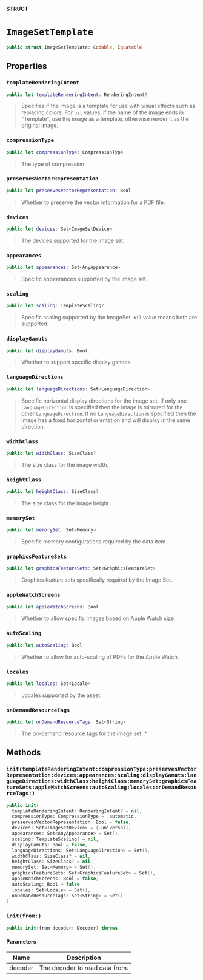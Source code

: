 **STRUCT**

# `ImageSetTemplate`

```swift
public struct ImageSetTemplate: Codable, Equatable
```

## Properties
### `templateRenderingIntent`

```swift
public let templateRenderingIntent: RenderingIntent?
```

> Specifies if the image is a template for use with visual effects such as replacing colors.
>  For `nil` values, if the name of the image ends in "Template", use the image as a template, otherwise render it as the original image.

### `compressionType`

```swift
public let compressionType: CompressionType
```

> The type of compression

### `preservesVectorRepresentation`

```swift
public let preservesVectorRepresentation: Bool
```

>
> Whether to preserve the vector information for a PDF file.

### `devices`

```swift
public let devices: Set<ImageSetDevice>
```

> The devices supported for the image set.

### `appearances`

```swift
public let appearances: Set<AnyAppearance>
```

> Specific appearances supported by the image set.

### `scaling`

```swift
public let scaling: TemplateScaling?
```

> Specific scaling supported by the ImageSet. `nil` value means both are supported.

### `displayGamuts`

```swift
public let displayGamuts: Bool
```

> Whether to support specific display gamuts.

### `languageDirections`

```swift
public let languageDirections: Set<LanguageDirection>
```

> Specific horizontal display directions for the image set.
>  If only one `LanguageDirection` is specified then the image is mirrored for the other `LanguageDirection`.
>  If no `LanguageDirection` is specified then the image has a fixed horizontal orientation and will display in the same direction.

### `widthClass`

```swift
public let widthClass: SizeClass?
```

> The size class for the image width.

### `heightClass`

```swift
public let heightClass: SizeClass?
```

> The size class for the image height.

### `memorySet`

```swift
public let memorySet: Set<Memory>
```

> Specific memory configurations required by the data item.

### `graphicsFeatureSets`

```swift
public let graphicsFeatureSets: Set<GraphicsFeatureSet>
```

> Graphics feature sets specifically required by the Image Set.

### `appleWatchScreens`

```swift
public let appleWatchScreens: Bool
```

> Whether to allow specific images based on Apple Watch size.

### `autoScaling`

```swift
public let autoScaling: Bool
```

> Whether to allow for auto-scaling of PDFs for the Apple Watch.

### `locales`

```swift
public let locales: Set<Locale>
```

> Locales supported by the asset.

### `onDemandResourceTags`

```swift
public let onDemandResourceTags: Set<String>
```

>
> The on-demand resource tags for the image set.
> *

## Methods
### `init(templateRenderingIntent:compressionType:preservesVectorRepresentation:devices:appearances:scaling:displayGamuts:languageDirections:widthClass:heightClass:memorySet:graphicsFeatureSets:appleWatchScreens:autoScaling:locales:onDemandResourceTags:)`

```swift
public init(
  templateRenderingIntent: RenderingIntent? = nil,
  compressionType: CompressionType = .automatic,
  preservesVectorRepresentation: Bool = false,
  devices: Set<ImageSetDevice> = [.universal],
  appearances: Set<AnyAppearance> = Set(),
  scaling: TemplateScaling? = nil,
  displayGamuts: Bool = false,
  languageDirections: Set<LanguageDirection> = Set(),
  widthClass: SizeClass? = nil,
  heightClass: SizeClass? = nil,
  memorySet: Set<Memory> = Set(),
  graphicsFeatureSets: Set<GraphicsFeatureSet> = Set(),
  appleWatchScreens: Bool = false,
  autoScaling: Bool = false,
  locales: Set<Locale> = Set(),
  onDemandResourceTags: Set<String> = Set()
)
```

### `init(from:)`

```swift
public init(from decoder: Decoder) throws
```

#### Parameters

| Name | Description |
| ---- | ----------- |
| decoder | The decoder to read data from. |